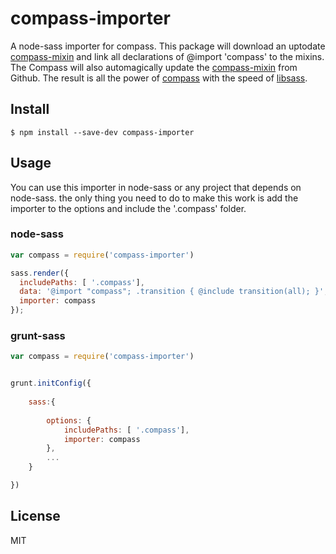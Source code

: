 # compass-importer

A node-sass importer for compass. 
This package will download an uptodate [compass-mixin](https://github.com/Igosuki/compass-mixins) and link all declarations of @import 'compass' to the mixins.
The Compass will also automagically update the [compass-mixin](https://github.com/Igosuki/compass-mixins) from Github.
The result is all the power of [compass](http://compass-style.org/) with the speed of [libsass](http://libsass.org/).

## Install

```
$ npm install --save-dev compass-importer
```


## Usage

You can use this importer in node-sass or any project that depends on node-sass.
the only thing you need to do to make this work is add the importer to the options and include the '.compass' folder.
 
### node-sass

```js
var compass = require('compass-importer')

sass.render({
  includePaths: [ '.compass'],
  data: '@import "compass"; .transition { @include transition(all); }',
  importer: compass
});

```

### grunt-sass


```js
var compass = require('compass-importer')


grunt.initConfig({
    
    sass:{
       
        options: {
            includePaths: [ '.compass'],
            importer: compass
        },
        ...        
    }

})
```

## License

MIT
